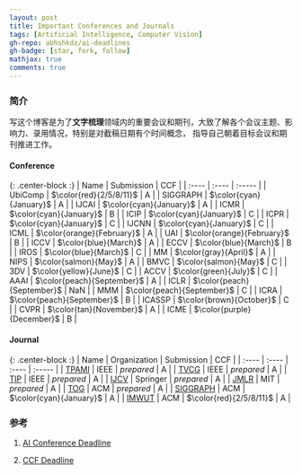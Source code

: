 ```yaml
---
layout: post
title: Important Conferences and Journals
tags: [Artificial Intelligence, Computer Vision]
gh-repo: abhshkdz/ai-deadlines
gh-badge: [star, fork, follow]
mathjax: true
comments: true
---
```


### 简介
写这个博客是为了**文字梳理**领域内的重要会议和期刊，大致了解各个会议主题、影响力、录用情况，特别是对截稿日期有个时间概念，
指导自己朝着目标会议和期刊推进工作。

#### Conference

{: .center-block :}
| Name | Submission | CCF |
| :---- | :---- | :----- |
| UbiComp | $\color{red}{2/5/8/11}$ | A |
| SIGGRAPH | $\color{cyan}{January}$ | A |
| IJCAI	| $\color{cyan}{January}$ | A |
| ICMR | $\color{cyan}{January}$ | B |
| ICIP | $\color{cyan}{January}$ | C |
| ICPR | $\color{cyan}{January}$ | C |
| IJCNN | $\color{cyan}{January}$ | C |
| ICML | $\color{orange}{February}$ | A |
| UAI | $\color{orange}{February}$ | B |
| ICCV | $\color{blue}{March}$ | A |
| ECCV | $\color{blue}{March}$ | B | 
| IROS | $\color{blue}{March}$ | C |
| MM | $\color{gray}{April}$ | A |
| NIPS | $\color{salmon}{May}$ | A |
| BMVC | $\color{salmon}{May}$ | C |
| 3DV | $\color{yellow}{June}$ | C |
| ACCV | $\color{green}{July}$ | C |
| AAAI | $\color{peach}{September}$ | A |
| ICLR | $\color{peach}{September}$ | NaN |
| MMM | $\color{peach}{September}$ | C |
| ICRA | $\color{peach}{September}$ | B |
| ICASSP | $\color{brown}{October}$ | C |
| CVPR | $\color{tan}{November}$ | A |
| ICME | $\color{purple}{December}$ | B |

#### Journal

{: .center-block :}
| Name | Organization | Submission | CCF |
| :---- | :---- | :---- | :----- |
| [TPAMI](https://ieeexplore.ieee.org/xpl/RecentIssue.jsp?punumber=34) | IEEE | $prepared$ | A |
| [TVCG](https://ieeexplore.ieee.org/xpl/RecentIssue.jsp?punumber=2945) | IEEE | $prepared$ | A |
| [TIP](https://ieeexplore.ieee.org/xpl/RecentIssue.jsp?punumber=83) | IEEE | $prepared$ | A |
| [IJCV](https://www.springer.com/journal/11263) | Springer | $prepared$ | A |
| [JMLR](https://www.jmlr.org/) | MIT | $prepared$ | A |
| [TOG](https://dl.acm.org/journal/tog) | ACM | $prepared$ | A |
| [SIGGRAPH](https://www.siggraph.org/) | ACM | $\color{cyan}{January}$ | A |
| [IMWUT](https://dl.acm.org/journal/imwut) | ACM | $\color{red}{2/5/8/11}$ | A |

### 参考
1. [AI Conference Deadline](https://aideadlin.es)

2. [CCF Deadline](https://ccfddl.github.io/)
